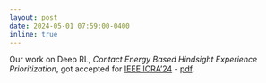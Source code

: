 ```yaml
---
layout: post
date: 2024-05-01 07:59:00-0400
inline: true
---
```


Our work on Deep RL, *Contact Energy Based Hindsight Experience Prioritization*,  got accepted for [IEEE ICRA’24](https://ieeexplore.ieee.org/abstract/document/10610910) - [pdf](https://ieeexplore.ieee.org/stamp/stamp.jsp?arnumber=10610910).
